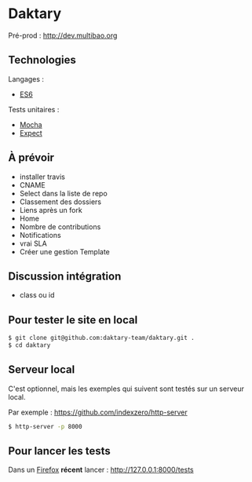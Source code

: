# Daktary

Pré-prod : http://dev.multibao.org

## Technologies

Langages :
* [ES6](https://developer.mozilla.org/en-US/docs/Web/JavaScript/New_in_JavaScript/ECMAScript_6_support_in_Mozilla)

Tests unitaires :
* [Mocha](https://mochajs.org/)
* [Expect](https://github.com/Automattic/expect.js)

## À prévoir
* installer travis
* CNAME
* Select dans la liste de repo
* Classement des dossiers
* Liens après un fork
* Home
* Nombre de contributions
* Notifications
* vrai SLA
* Créer une gestion Template

## Discussion intégration
* class ou id

## Pour tester le site en local
```bash
$ git clone git@github.com:daktary-team/daktary.git .
$ cd daktary
```

## Serveur local
C'est optionnel, mais les exemples qui suivent sont testés sur un serveur local.

Par exemple :
https://github.com/indexzero/http-server

```bash
$ http-server -p 8000
```

## Pour lancer les tests
Dans un [Firefox](https://www.mozilla.org/fr/firefox/developer/) **récent** lancer :
http://127.0.0.1:8000/tests
